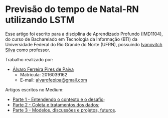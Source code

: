 # Previsão do tempo de Natal-RN utilizando LSTM
Esse artigo foi escrito para a disciplina de Aprendizado Profundo (IMD1104), do curso de Bacharelado em Tecnologia da Informação (BTI) da Universidade Federal do Rio Grande do Norte (UFRN), possuindo [Ivanovitch Silva](https://github.com/ivanovitchm) como professor.

Trabalho realizado por:
- <a href="https://github.com/alvarofpp">Álvaro Ferreira Pires de Paiva</a>
  - Matrícula: 2016039162
  - E-mail: alvarofepipa@gmail.com

Artigos escritos no Medium:
- [Parte 1 - Entendendo o contexto e o desafio](https://alvarofpp.medium.com/previs%C3%A3o-do-tempo-de-natal-rn-utilizando-lstm-parte-1-3-e2ee9dee2d0d);
- [Parte 2 - Coleta e tratamentos dos dados](https://alvarofpp.medium.com/previs%C3%A3o-do-tempo-de-natal-rn-utilizando-lstm-parte-2-3-437bca7fa51d);
- [Parte 3 - Modelos, discussões e projetos, futuros]().
